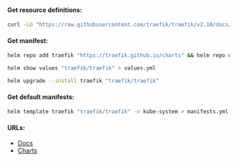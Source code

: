 #### Get resource definitions:
```bash
curl -LO "https://raw.githubusercontent.com/traefik/traefik/v2.10/docs/content/reference/dynamic-configuration/kubernetes-crd-definition-v1.yml"
```

#### Get manifest:
```bash
helm repo add traefik "https://traefik.github.io/charts" && helm repo update
```
```bash
helm show values "traefik/traefik" > values.yml
```
```bash
helm upgrade --install traefik "traefik/traefik"
```

#### Get default manifests:
```bash
helm template traefik "traefik/traefik" -n kube-system > manifests.yml
```

#### URLs:
- [Docs](https://doc.traefik.io/traefik/)
- [Charts](https://github.com/traefik/traefik-helm-chart)
